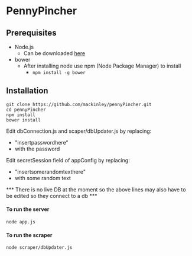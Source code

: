 # PennyPincher

## Prerequisites
* Node.js
  * Can be downloaded [here](https://nodejs.org)
* bower
  * After installing node use npm (Node Package Manager) to install
    * `npm install -g bower`

## Installation

```
git clone https://github.com/mackinley/pennyPincher.git
cd pennyPincher
npm install
bower install
```

Edit dbConnection.js and scaper/dbUpdater.js by replacing:
* "insertpasswordhere"
*  with the password

Edit secretSession field of appConfig by replacing:
* "insertsomerandomtexthere"
*  with some random text

*** There is no live DB at the moment so the above lines may also have to be edited so they connect to a db ***

#### To run the server
`node app.js`

#### To run the scraper
`node scraper/dbUpdater.js`
